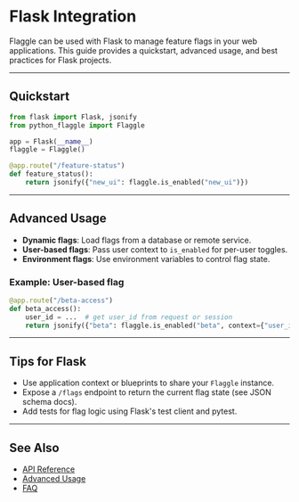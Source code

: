 # Flask Integration

Flaggle can be used with Flask to manage feature flags in your web applications. This guide provides a quickstart, advanced usage, and best practices for Flask projects.

---

## Quickstart

```python
from flask import Flask, jsonify
from python_flaggle import Flaggle

app = Flask(__name__)
flaggle = Flaggle()

@app.route("/feature-status")
def feature_status():
    return jsonify({"new_ui": flaggle.is_enabled("new_ui")})
```

---

## Advanced Usage

- **Dynamic flags**: Load flags from a database or remote service.
- **User-based flags**: Pass user context to `is_enabled` for per-user toggles.
- **Environment flags**: Use environment variables to control flag state.

### Example: User-based flag
```python
@app.route("/beta-access")
def beta_access():
    user_id = ...  # get user_id from request or session
    return jsonify({"beta": flaggle.is_enabled("beta", context={"user_id": user_id})})
```

---

## Tips for Flask
- Use application context or blueprints to share your `Flaggle` instance.
- Expose a `/flags` endpoint to return the current flag state (see JSON schema docs).
- Add tests for flag logic using Flask's test client and pytest.

---

## See Also
- [API Reference](../api/flaggle.md)
- [Advanced Usage](../advanced.md)
- [FAQ](../faq.md)

<!-- ...existing code... -->
